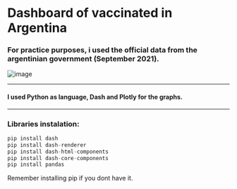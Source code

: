 # Dashboard of vaccinated in Argentina

### For practice purposes, i used the official data from the argentinian government (September 2021).

![image](https://user-images.githubusercontent.com/79015330/134080268-007d0df1-3ca2-481d-942b-65f2e7001eeb.png)

---

#### I used Python as language, Dash and Plotly for the graphs.

---

### Libraries instalation:

```python
pip install dash
pip install dash-renderer
pip install dash-html-components
pip install dash-core-components
pip install pandas
```

Remember installing pip if you dont have it.
